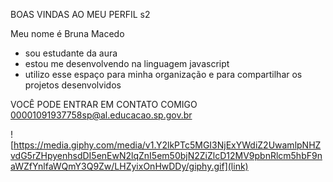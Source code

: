 BOAS VINDAS AO MEU PERFIL s2

Meu nome é Bruna Macedo
- sou estudante da aura
- estou me desenvolvendo na linguagem javascript
- utilizo esse espaço para minha organização e para compartilhar os projetos desenvolvidos

VOCÊ PODE ENTRAR EM CONTATO COMIGO 
00001091937758sp@al.educacao.sp.gov.br

![https://media.giphy.com/media/v1.Y2lkPTc5MGI3NjExYWdiZ2UwamlpNHZvdG5rZHpyenhsdDI5enEwN2lqZnI5em50bjN2ZiZlcD12MV9pbnRlcm5hbF9naWZfYnlfaWQmY3Q9Zw/LHZyixOnHwDDy/giphy.gif](link)

